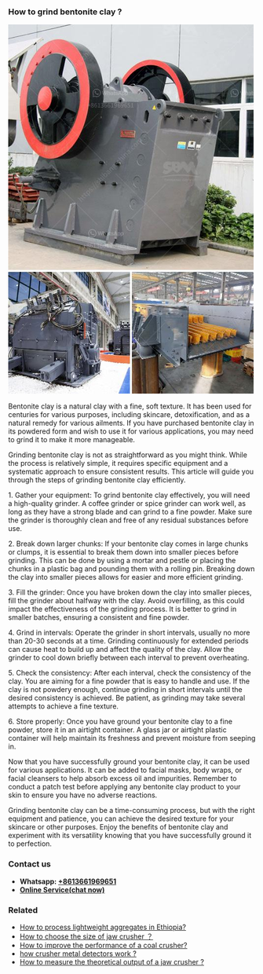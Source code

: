 <h3>How to grind bentonite clay ?</h3><img src='1701745261.jpg' alt=''><p>Bentonite clay is a natural clay with a fine, soft texture. It has been used for centuries for various purposes, including skincare, detoxification, and as a natural remedy for various ailments. If you have purchased bentonite clay in its powdered form and wish to use it for various applications, you may need to grind it to make it more manageable.</p><p>Grinding bentonite clay is not as straightforward as you might think. While the process is relatively simple, it requires specific equipment and a systematic approach to ensure consistent results. This article will guide you through the steps of grinding bentonite clay efficiently.</p><p>1. Gather your equipment: To grind bentonite clay effectively, you will need a high-quality grinder. A coffee grinder or spice grinder can work well, as long as they have a strong blade and can grind to a fine powder. Make sure the grinder is thoroughly clean and free of any residual substances before use.</p><p>2. Break down larger chunks: If your bentonite clay comes in large chunks or clumps, it is essential to break them down into smaller pieces before grinding. This can be done by using a mortar and pestle or placing the chunks in a plastic bag and pounding them with a rolling pin. Breaking down the clay into smaller pieces allows for easier and more efficient grinding.</p><p>3. Fill the grinder: Once you have broken down the clay into smaller pieces, fill the grinder about halfway with the clay. Avoid overfilling, as this could impact the effectiveness of the grinding process. It is better to grind in smaller batches, ensuring a consistent and fine powder.</p><p>4. Grind in intervals: Operate the grinder in short intervals, usually no more than 20-30 seconds at a time. Grinding continuously for extended periods can cause heat to build up and affect the quality of the clay. Allow the grinder to cool down briefly between each interval to prevent overheating.</p><p>5. Check the consistency: After each interval, check the consistency of the clay. You are aiming for a fine powder that is easy to handle and use. If the clay is not powdery enough, continue grinding in short intervals until the desired consistency is achieved. Be patient, as grinding may take several attempts to achieve a fine texture.</p><p>6. Store properly: Once you have ground your bentonite clay to a fine powder, store it in an airtight container. A glass jar or airtight plastic container will help maintain its freshness and prevent moisture from seeping in.</p><p>Now that you have successfully ground your bentonite clay, it can be used for various applications. It can be added to facial masks, body wraps, or facial cleansers to help absorb excess oil and impurities. Remember to conduct a patch test before applying any bentonite clay product to your skin to ensure you have no adverse reactions.</p><p>Grinding bentonite clay can be a time-consuming process, but with the right equipment and patience, you can achieve the desired texture for your skincare or other purposes. Enjoy the benefits of bentonite clay and experiment with its versatility knowing that you have successfully ground it to perfection.</p><h3>Contact us</h3><ul><li><strong>Whatsapp:&nbsp;<a href="https://wa.me/8613661969651">+8613661969651</a></strong></li><li><a href="https://swt.shibang-china.com/?git&amp;zhl&amp;How to grind bentonite clay "><strong>Online Service(chat now)</strong></a></li></ul><h3>Related</h3><ul><li><a href='How to process lightweight aggregates in Ethiopia.md'>How to process lightweight aggregates in Ethiopia?</a></li><li><a href='How to choose the size of jaw crusher ？.md'>How to choose the size of jaw crusher ？</a></li><li><a href='How to improve the performance of a coal crusher.md'>How to improve the performance of a coal crusher?</a></li><li><a href='how crusher metal detectors work .md'>how crusher metal detectors work ?</a></li><li><a href='How to measure the theoretical output of a jaw crusher .md'>How to measure the theoretical output of a jaw crusher ?</a></li></ul>